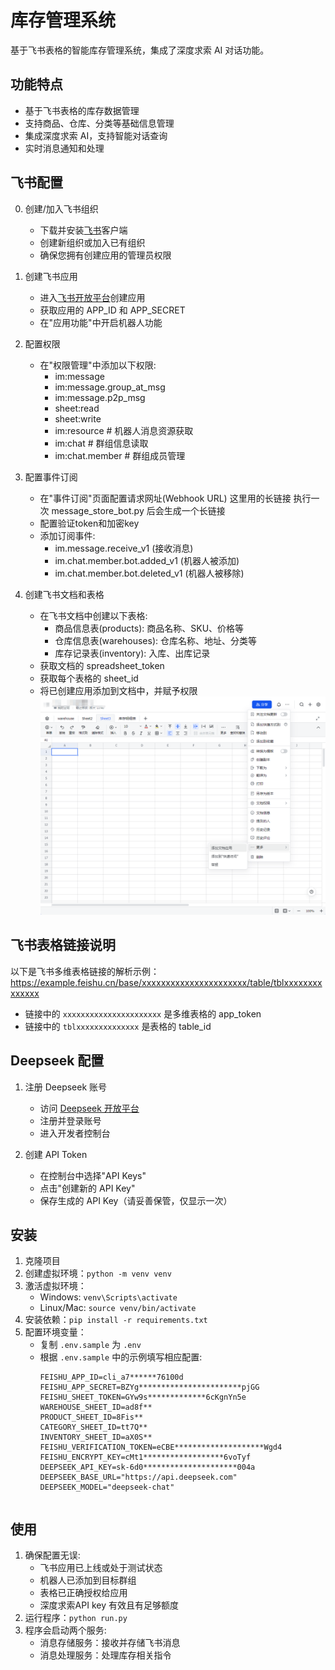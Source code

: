 # 库存管理系统

基于飞书表格的智能库存管理系统，集成了深度求索 AI 对话功能。

## 功能特点

- 基于飞书表格的库存数据管理
- 支持商品、仓库、分类等基础信息管理
- 集成深度求索 AI，支持智能对话查询
- 实时消息通知和处理

## 飞书配置

0. 创建/加入飞书组织
   - 下载并安装[飞书](https://www.feishu.cn/)客户端
   - 创建新组织或加入已有组织
   - 确保您拥有创建应用的管理员权限

1. 创建飞书应用
   - 进入[飞书开放平台](https://open.feishu.cn/)创建应用
   - 获取应用的 APP_ID 和 APP_SECRET
   - 在"应用功能"中开启机器人功能
   
2. 配置权限
   - 在"权限管理"中添加以下权限:
     - im:message
     - im:message.group_at_msg
     - im:message.p2p_msg
     - sheet:read
     - sheet:write
     - im:resource  # 机器人消息资源获取
     - im:chat  # 群组信息读取
     - im:chat.member  # 群组成员管理

3. 配置事件订阅
   - 在"事件订阅"页面配置请求网址(Webhook URL) 这里用的长链接 执行一次 message_store_bot.py 后会生成一个长链接
   - 配置验证token和加密key
   - 添加订阅事件:
     - im.message.receive_v1 (接收消息)
     - im.chat.member.bot.added_v1 (机器人被添加)
     - im.chat.member.bot.deleted_v1 (机器人被移除)
   
4. 创建飞书文档和表格
   - 在飞书文档中创建以下表格:
     - 商品信息表(products): 商品名称、SKU、价格等
     - 仓库信息表(warehouses): 仓库名称、地址、分类等
     - 库存记录表(inventory): 入库、出库记录
   - 获取文档的 spreadsheet_token
   - 获取每个表格的 sheet_id
   - 将已创建应用添加到文档中，并赋予权限
![alt text](image.png)

## 飞书表格链接说明

以下是飞书多维表格链接的解析示例：
https://example.feishu.cn/base/xxxxxxxxxxxxxxxxxxxxxx/table/tblxxxxxxxxxxxxxx

- 链接中的 `xxxxxxxxxxxxxxxxxxxxxx` 是多维表格的 app_token
- 链接中的 `tblxxxxxxxxxxxxxx` 是表格的 table_id

## Deepseek 配置

1. 注册 Deepseek 账号
   - 访问 [Deepseek 开放平台](https://platform.deepseek.com/)
   - 注册并登录账号
   - 进入开发者控制台

2. 创建 API Token
   - 在控制台中选择"API Keys"
   - 点击"创建新的 API Key"
   - 保存生成的 API Key（请妥善保管，仅显示一次）

## 安装

1. 克隆项目
2. 创建虚拟环境：`python -m venv venv`
3. 激活虚拟环境：
   - Windows: `venv\Scripts\activate`
   - Linux/Mac: `source venv/bin/activate`
4. 安装依赖：`pip install -r requirements.txt`
5. 配置环境变量：
   - 复制 `.env.sample` 为 `.env`
   - 根据 `.env.sample` 中的示例填写相应配置:
     ```
     FEISHU_APP_ID=cli_a7******76100d
     FEISHU_APP_SECRET=BZYg***********************pjGG
     FEISHU_SHEET_TOKEN=GYw9s*************6cKgnYn5e
     WAREHOUSE_SHEET_ID=ad8f**
     PRODUCT_SHEET_ID=8Fis**
     CATEGORY_SHEET_ID=tt7Q**
     INVENTORY_SHEET_ID=aX0S**
     FEISHU_VERIFICATION_TOKEN=eCBE********************Wgd4
     FEISHU_ENCRYPT_KEY=cMt1******************6voTyf
     DEEPSEEK_API_KEY=sk-6d0*********************004a
     DEEPSEEK_BASE_URL="https://api.deepseek.com"
     DEEPSEEK_MODEL="deepseek-chat"
     ```
     ```

## 使用

1. 确保配置无误:
   - 飞书应用已上线或处于测试状态
   - 机器人已添加到目标群组
   - 表格已正确授权给应用
   - 深度求索API key 有效且有足够额度
2. 运行程序：`python run.py`
3. 程序会启动两个服务:
   - 消息存储服务：接收并存储飞书消息
   - 消息处理服务：处理库存相关指令